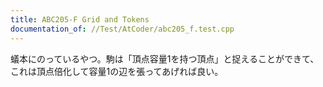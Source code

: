 ```yaml
---
title: ABC205-F Grid and Tokens
documentation_of: //Test/AtCoder/abc205_f.test.cpp
---
```


蟻本にのっているやつ。駒は「頂点容量1を持つ頂点」と捉えることができて、これは頂点倍化して容量1の辺を張ってあげれば良い。
